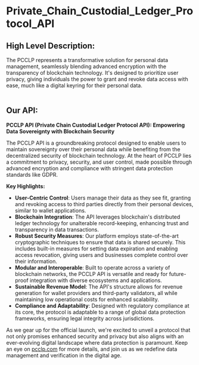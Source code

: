 # Private_Chain_Custodial_Ledger_Protocol_API
<h2>High Level Description:</h2>
The PCCLP represents a transformative solution for personal data management, seamlessly blending advanced encryption with the transparency of blockchain technology. It's designed to prioritize user privacy, giving individuals the power to grant and revoke data access with ease, much like a digital keyring for their personal data.
<br>
<br>

<h2>Our API:</h2>

**PCCLP API (Private Chain Custodial Ledger Protocol API): Empowering Data Sovereignty with Blockchain Security**

The PCCLP API is a groundbreaking protocol designed to enable users to maintain sovereignty over their personal data while benefiting from the decentralized security of blockchain technology. At the heart of PCCLP lies a commitment to privacy, security, and user control, made possible through advanced encryption and compliance with stringent data protection standards like GDPR.

**Key Highlights:**
- **User-Centric Control**: Users manage their data as they see fit, granting and revoking access to third parties directly from their personal devices, similar to wallet applications.
- **Blockchain Integration**: The API leverages blockchain's distributed ledger technology for unalterable record-keeping, enhancing trust and transparency in data transactions.
- **Robust Security Measures**: Our platform employs state-of-the-art cryptographic techniques to ensure that data is shared securely. This includes built-in measures for setting data expiration and enabling access revocation, giving users and businesses complete control over their information. 
- **Modular and Interoperable**: Built to operate across a variety of blockchain networks, the PCCLP API is versatile and ready for future-proof integration with diverse ecosystems and applications.
- **Sustainable Revenue Model**: The API's structure allows for revenue generation for wallet providers and third-party validators, all while maintaining low operational costs for enhanced scalability.
- **Compliance and Adaptability**: Designed with regulatory compliance at its core, the protocol is adaptable to a range of global data protection frameworks, ensuring legal integrity across jurisdictions.

As we gear up for the official launch, we're excited to unveil a protocol that not only promises enhanced security and privacy but also aligns with an ever-evolving digital landscape where data protection is paramount. Keep an eye on [pcclp.com](https://pcclp.com) for more details, and join us as we redefine data management and verification in the digital age.

